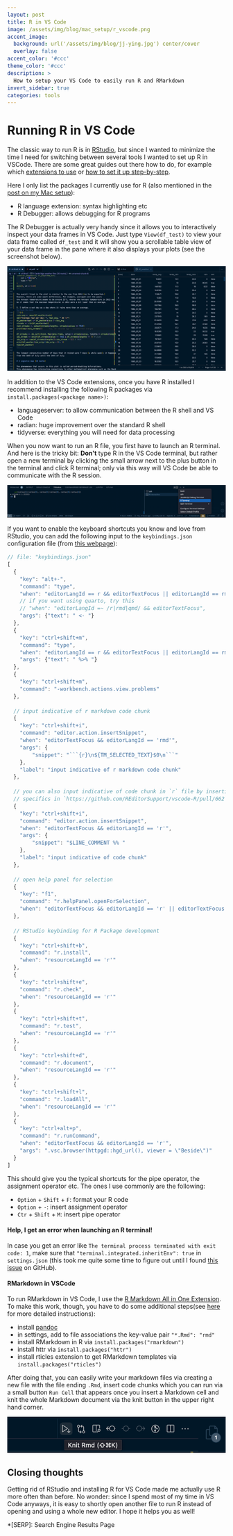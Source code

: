 ```yaml
---
layout: post
title: R in VS Code
image: /assets/img/blog/mac_setup/r_vscode.png
accent_image: 
  background: url('/assets/img/blog/jj-ying.jpg') center/cover
  overlay: false
accent_color: '#ccc'
theme_color: '#ccc'
description: >
  How to setup your VS Code to easily run R and RMarkdown
invert_sidebar: true
categories: tools
---
```


# Running R in VS Code

The classic way to run R is in [RStudio](https://www.rstudio.com/), but since I wanted to minimize the time I need for switching between several tools I wanted to set up R in VSCode. There are some great guides out there how to do, for example which [extensions to use](https://renkun.me/2022/03/06/my-recommendations-of-vs-code-extensions-for-r/) or [how to set it up step-by-step](https://schiff.co.nz/blog/r-and-vscode/). 

Here I only list the packages I currently use for R (also mentioned in the [post on my Mac setup](https://main--kdidi.netlify.app/blog/tools/2022-09-17-mac-setup/)):

- R language extension: syntax highlighting etc
- R Debugger: allows debugging for R programs

The R Debugger is actually very handy since it allows you to interactively inspect your data frames in VS Code. Just type `View(df_test)` to view your data frame called `df_test` and it will show you a scrollable table view of your data frame in the pane where it also displays your plots (see the screenshot below).

<p align="center">
  <img src="/assets/img/blog/mac_setup/df_view.png"/>
</p>

In addition to the VS Code extensions, once you have R installed I recommend installing the following R packages via `install.packages(<package name>)`:

- languageserver: to allow communication between the R shell and VS Code
- radian: huge improvement over the standard R shell
- tidyverse: everything you will need for data processing

When you now want to run an R file, you first have to launch an R terminal. And here is the tricky bit: **Don't** type R in the VS Code terminal, but rather open a new terminal by clicking the small arrow next to the plus button in the terminal and click R terminal; only via this way will VS Code be able to communicate with the R session.

<p align="center">
  <img src="/assets/img/blog/mac_setup/r_terminal.png"/>
</p>

If you want to enable the keyboard shortcuts you know and love from RStudio, you can add the following input to the `keybindings.json` configuration file (from [this webpage](https://github.com/REditorSupport/vscode-R/wiki/Keyboard-shortcuts)):

~~~js
// file: "keybindings.json"
[
  {
    "key": "alt+-",
    "command": "type",
    "when": "editorLangId == r && editorTextFocus || editorLangId == rmd && editorTextFocus",
    // if you want using quarto, try this
    // "when": "editorLangId =~ /r|rmd|qmd/ && editorTextFocus",
    "args": {"text": " <- "}
  },
  {
    "key": "ctrl+shift+m",
    "command": "type",
    "when": "editorLangId == r && editorTextFocus || editorLangId == rmd && editorTextFocus",
    "args": {"text": " %>% "}
  },
  {
    "key": "ctrl+shift+m",
    "command": "-workbench.actions.view.problems"
  },

  // input indicative of r markdown code chunk
  {
    "key": "ctrl+shift+i",
    "command": "editor.action.insertSnippet",
    "when": "editorTextFocus && editorLangId == 'rmd'",
    "args": {
        "snippet": "```{r}\n${TM_SELECTED_TEXT}$0\n```"
    },
    "label": "input indicative of r markdown code chunk"
  },

  // you can also input indicative of code chunk in `r` file by inserting "# %% ":
  // specifics in `https://github.com/REditorSupport/vscode-R/pull/662`
  {
    "key": "ctrl+shift+i",
    "command": "editor.action.insertSnippet",
    "when": "editorTextFocus && editorLangId == 'r'",
    "args": {
        "snippet": "$LINE_COMMENT %% "
    },
    "label": "input indicative of code chunk"
  },

  // open help panel for selection
  {
    "key": "f1",
    "command": "r.helpPanel.openForSelection",
    "when": "editorTextFocus && editorLangId == 'r' || editorTextFocus && editorLangId == 'rmd'"
  },

  // RStudio keybinding for R Package development
  {
    "key": "ctrl+shift+b",
    "command": "r.install",
    "when": "resourceLangId == 'r'"
  },
  {
    "key": "ctrl+shift+e",
    "command": "r.check",
    "when": "resourceLangId == 'r'"
  },
  {
    "key": "ctrl+shift+t",
    "command": "r.test",
    "when": "resourceLangId == 'r'"
  },
  {
    "key": "ctrl+shift+d",
    "command": "r.document",
    "when": "resourceLangId == 'r'"
  },
  {
    "key": "ctrl+shift+l",
    "command": "r.loadAll",
    "when": "resourceLangId == 'r'"
  },
  {
    "key": "ctrl+alt+p",
    "command": "r.runCommand",
    "when": "editorTextFocus && editorLangId == 'r'",
    "args": ".vsc.browser(httpgd::hgd_url(), viewer = \"Beside\")"
  }
]
~~~

This should give you the typical shortcuts for the pipe operator, the assignment operator etc. The ones I use commonly are the following:

- `Option` + `Shift` + `F`: format your R code
- `Option` + `-`: insert assignment operator
- `Ctr` + `Shift` + `M`: insert pipe operator

#### Help, I get an error when launching an R terminal!

In case you get an error like `The terminal process terminated with exit code: 1`, make sure that `"terminal.integrated.inheritEnv": true` in `settings.json` (this took me quite some time to figure out until I found [this issue](https://github.com/randy3k/radian/issues/170) on GitHub).

#### RMarkdown in VSCode

To run RMarkdown in VS Code, I use the [R Markdown All in One Extension](https://marketplace.visualstudio.com/items?itemName=TianyiShi.rmarkdown#:~:text=R%20Markdown%20All%2Din%2DOne%20for%20VS%20Code&text=This%20extension%20provides%20a%20few,functions%20for%20Bookdown%20and%20Blogdown.). To make this work, though, you have to do some additional steps(see [here](https://github.com/REditorSupport/vscode-R/wiki/R-Markdown) for more detailed instructions): 

- install [pandoc](https://pandoc.org/installing.html)
- in settings, add to file associations the key-value pair `"*.Rmd": "rmd"`
- install RMarkdown in R via `install.packages("rmarkdown")`
- install httr via `install.packages("httr")`
- install rticles extension to get RMarkdown templates via `install.packages("rticles")`

After doing that, you can easily write your markdown files via creating a new file with the file ending `.Rmd`, insert code chunks which you can run via a small button `Run Cell` that appears once you insert a Markdown cell and knit the whole Markdown document via the knit button in the upper right hand corner.

<p align="center">
  <img src="/assets/img/blog/mac_setup/knit.png"/>
</p>


## Closing thoughts

Getting rid of RStudio and installing R for VS Code made me actually use R more often than before. No wonder: since I spend most of my time in VS Code anyways, it is easy to shortly open another file to run R instead of opening and using a whole new editor. I hope it helps you as well!



*[SERP]: Search Engine Results Page
